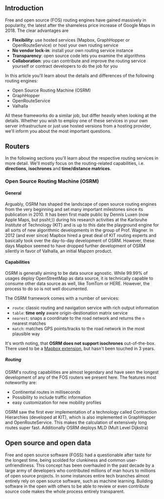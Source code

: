 #

## Introduction

Free and open source (FOS) routing engines have gained massively in popularity, the latest after the shameless price increase of Google Maps in 2018. The clear advantages are

- **Flexibility**: use hosted services (Mapbox, GraphHopper or OpenRouteService) or host your own routing service
- **No vendor lock-in**: install your own routing service instance
- **Transparency**: open source code lets you examine the algorithms
- **Collaboration**: you can contribute and improve the routing service yourself or contract developers to do the job for you

In this article you'll learn about the details and differences of the following routing engines:

- Open Source Routing Machine (OSRM)
- GraphHopper
- OpenRouteService
- Valhalla

All these frameworks do a similar job, but differ heavily when looking at the details. Whether you wish to employ one of these services in your own server infrastructure or just use hosted versions from a hosting provider, we'll inform you about the most important questions.

## Routers

In the following sections you'll learn about the respective routing services in more detail. We'll mostly focus on the routing-related capabilities, i.e. **directions**, **isochrones** and **time/distance matrices**.

### Open Source Routing Machine (OSRM)

#### General

Arguably, OSRM has shaped the landscape of open source routing engines from the very beginning and set many important milestones since its publication in 2010. It has been first made public by Dennis Luxen (now Apple Maps, but pssht;)) during his research activities at the Karlsruhe Institute of Technology (KIT) and is up to this date the playground engine for all sorts of new algorithmic developments in the group of Prof. Wagner. In 2012 (and ever since) Mapbox hired a great deal of KIT routing experts and basically took over the day-to-day development of OSRM. However, these days Mapbox seemed to have dropped further development of OSRM silently in favor of Valhalla, an initial Mapzen product.

#### Capabilities

OSRM is generally aiming to be data source agnostic. While 99.99% of usages deploy OpenStreetMap as data source, it is technically capable to consume other data source as well, like TomTom or HERE. However, the process to do so is not well documented.

The OSRM framework comes with a number of services:

- `route`: classic routing and navigation service with rich output information
- `table`: **time only** aware origin-destionation matrix service
- `nearest`: snaps a coordinate to the road network and returns the `n` nearest matches
- `match`: matches GPS points/tracks to the road network in the most plausible way

It's worth noting, that **OSRM does not support isochrones** out-of-the-box. There used to be a [Mapbox extension](https://github.com/mapbox/osrm-isochrone), but hasn't been touched in 3 years.

##### Routing

OSRM's routing capabilities are almost legendary and have seen the longest development of any of the FOS routers we present here. The features most noteworthy are:

- Continental routes in milliseconds
- Possibility to include traffic information
- easy customization for new mobility profiles

OSRM saw the first ever implementation of a technology called Contraction Hierarchies (developed at KIT), which is also implemented in GraphHopper and OpenRouteService. This makes the calculation of extensively long routes super fast. Additionally OSRM deploys MLD (Mult Level Dijkstra)



## Open source and open data

Free and open source software (FOSS) had a questionable after taste for the longest time, being scolded for clunkiness and common user-unfriendliness. This concept has been overhauled in the past decade by a large army of developers who contributed millions of man hours to millions of open source projects. In some instances entire tech branches almost entirely rely on open source software, such as machine learning. Building software in the open with others to be able to review or even contribute source code makes the whole process entirely transparent.
